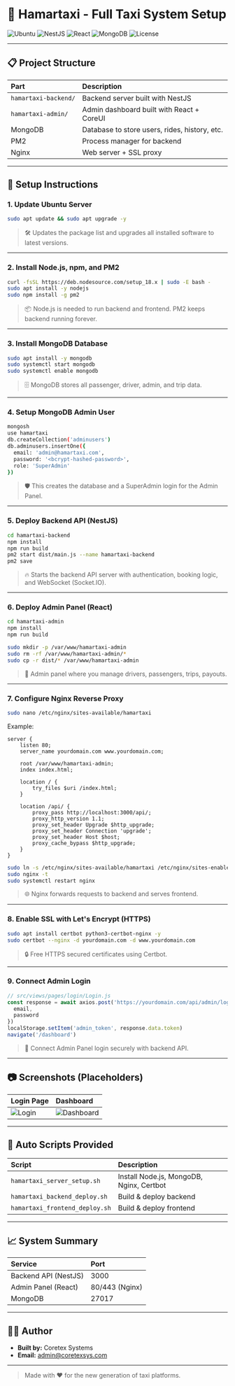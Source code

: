 
# 🚖 Hamartaxi - Full Taxi System Setup

![Ubuntu](https://img.shields.io/badge/Ubuntu-22.04-blue.svg)
![NestJS](https://img.shields.io/badge/Backend-NestJS-red.svg)
![React](https://img.shields.io/badge/Frontend-React-blue.svg)
![MongoDB](https://img.shields.io/badge/Database-MongoDB-green.svg)
![License](https://img.shields.io/badge/license-MIT-brightgreen.svg)

---

## 📋 Project Structure

| Part | Description |
|:-----|:------------|
| `hamartaxi-backend/` | Backend server built with NestJS |
| `hamartaxi-admin/` | Admin dashboard built with React + CoreUI |
| MongoDB | Database to store users, rides, history, etc. |
| PM2 | Process manager for backend |
| Nginx | Web server + SSL proxy |

---

## 🚀 Setup Instructions

### 1. Update Ubuntu Server
```bash
sudo apt update && sudo apt upgrade -y
```
> 🛠️ Updates the package list and upgrades all installed software to latest versions.

---

### 2. Install Node.js, npm, and PM2
```bash
curl -fsSL https://deb.nodesource.com/setup_18.x | sudo -E bash -
sudo apt install -y nodejs
sudo npm install -g pm2
```
> 📦 Node.js is needed to run backend and frontend. PM2 keeps backend running forever.

---

### 3. Install MongoDB Database
```bash
sudo apt install -y mongodb
sudo systemctl start mongodb
sudo systemctl enable mongodb
```
> 🗄️ MongoDB stores all passenger, driver, admin, and trip data.

---

### 4. Setup MongoDB Admin User
```bash
mongosh
use hamartaxi
db.createCollection('adminusers')
db.adminusers.insertOne({
  email: 'admin@hamartaxi.com',
  password: '<bcrypt-hashed-password>',
  role: 'SuperAdmin'
})
```
> 🛡️ This creates the database and a SuperAdmin login for the Admin Panel.

---

### 5. Deploy Backend API (NestJS)
```bash
cd hamartaxi-backend
npm install
npm run build
pm2 start dist/main.js --name hamartaxi-backend
pm2 save
```
> 🔥 Starts the backend API server with authentication, booking logic, and WebSocket (Socket.IO).

---

### 6. Deploy Admin Panel (React)
```bash
cd hamartaxi-admin
npm install
npm run build

sudo mkdir -p /var/www/hamartaxi-admin
sudo rm -rf /var/www/hamartaxi-admin/*
sudo cp -r dist/* /var/www/hamartaxi-admin
```
> 🎨 Admin panel where you manage drivers, passengers, trips, payouts.

---

### 7. Configure Nginx Reverse Proxy
```bash
sudo nano /etc/nginx/sites-available/hamartaxi
```
Example:
```nginx
server {
    listen 80;
    server_name yourdomain.com www.yourdomain.com;

    root /var/www/hamartaxi-admin;
    index index.html;

    location / {
        try_files $uri /index.html;
    }

    location /api/ {
        proxy_pass http://localhost:3000/api/;
        proxy_http_version 1.1;
        proxy_set_header Upgrade $http_upgrade;
        proxy_set_header Connection 'upgrade';
        proxy_set_header Host $host;
        proxy_cache_bypass $http_upgrade;
    }
}
```
```bash
sudo ln -s /etc/nginx/sites-available/hamartaxi /etc/nginx/sites-enabled/
sudo nginx -t
sudo systemctl restart nginx
```
> 🌐 Nginx forwards requests to backend and serves frontend.

---

### 8. Enable SSL with Let's Encrypt (HTTPS)
```bash
sudo apt install certbot python3-certbot-nginx -y
sudo certbot --nginx -d yourdomain.com -d www.yourdomain.com
```
> 🔒 Free HTTPS secured certificates using Certbot.

---

### 9. Connect Admin Login
```javascript
// src/views/pages/login/Login.js
const response = await axios.post('https://yourdomain.com/api/admin/login', {
  email,
  password
})
localStorage.setItem('admin_token', response.data.token)
navigate('/dashboard')
```
> 🔐 Connect Admin Panel login securely with backend API.

---

## 📷 Screenshots (Placeholders)

| Login Page | Dashboard |
|:-----------|:----------|
| ![Login](https://via.placeholder.com/400x200?text=Login+Page) | ![Dashboard](https://via.placeholder.com/400x200?text=Admin+Dashboard) |

---

## 📜 Auto Scripts Provided

| Script | Description |
|:-------|:------------|
| `hamartaxi_server_setup.sh` | Install Node.js, MongoDB, Nginx, Certbot |
| `hamartaxi_backend_deploy.sh` | Build & deploy backend |
| `hamartaxi_frontend_deploy.sh` | Build & deploy frontend |

---

## 📈 System Summary

| Service | Port |
|:--------|:-----|
| Backend API (NestJS) | 3000 |
| Admin Panel (React) | 80/443 (Nginx) |
| MongoDB | 27017 |

---

## 👨‍💻 Author

- **Built by:** Coretex Systems
- **Email:** admin@coretexsys.com

---

> Made with ❤️ for the new generation of taxi platforms.
